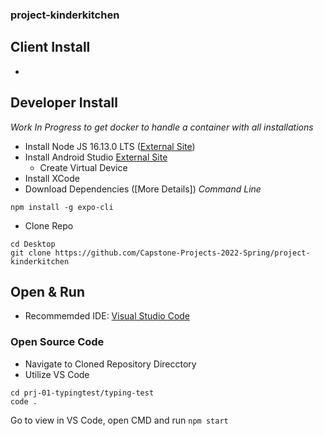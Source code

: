 ### project-kinderkitchen
## Client Install
- 

## Developer Install
*Work In Progress to get docker to handle a container with all installations*

- Install Node JS 16.13.0 LTS ([External Site](https://nodejs.org/en/))
- Install Android Studio [External Site](https://developer.android.com/studio)
  - Create Virtual Device
- Install XCode
- Download Dependencies ([More Details])
*Command Line*
```
npm install -g expo-cli
```
- Clone Repo
```
cd Desktop
git clone https://github.com/Capstone-Projects-2022-Spring/project-kinderkitchen
```
## Open & Run 
- Recommemded IDE: [Visual Studio Code](https://code.visualstudio.com/download)
### Open Source Code
- Navigate to Cloned Repository Direcctory
- Utilize VS Code 
```
cd prj-01-typingtest/typing-test
code .
```
Go to view in VS Code, open CMD and run ```npm start```
